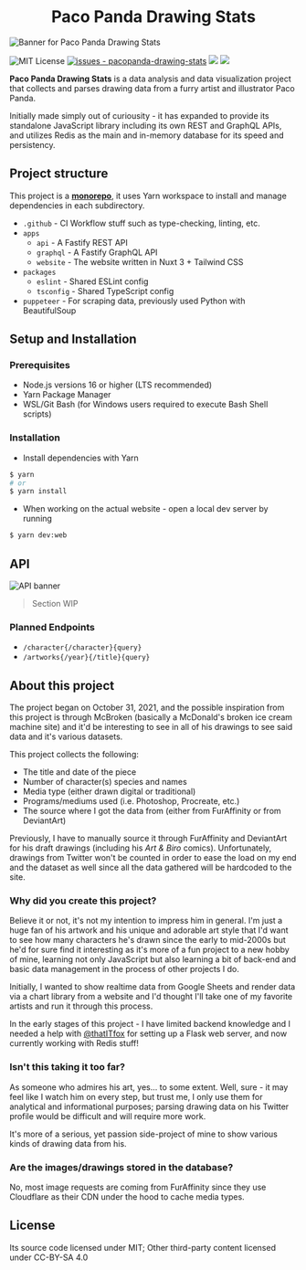 <h1 align="center">Paco Panda Drawing Stats</h1>

![Banner for Paco Panda Drawing Stats](https://user-images.githubusercontent.com/94678583/208869784-c68b5483-8e18-4d01-9163-d502b4cb40c5.png)

![MIT License](https://img.shields.io/badge/license-MIT-336600)
[![issues - pacopanda-drawing-stats](https://img.shields.io/github/issues/kuroji-fusky/pacopanda-drawing-stats)](https://github.com/kuroji-fusky/pacopanda-drawing-stats/issues)
![](https://img.shields.io/github/last-commit/kuroji-fusky/pacopanda-drawing-stats)
![](https://img.shields.io/github/contributors/kuroji-fusky/pacopanda-drawing-stats)

**Paco Panda Drawing Stats** is a data analysis and data visualization project
that collects and parses drawing data from a furry artist and illustrator
Paco Panda.

Initially made simply out of curiousity - it has expanded to provide its standalone
JavaScript library including its own REST and GraphQL APIs, and utilizes Redis as
the main and in-memory database for its speed and persistency.

## Project structure

This project is a [**monorepo**](https://monorepo.tools/#what-is-a-monorepo), it uses Yarn workspace to install and manage dependencies in each subdirectory.

- `.github` - CI Workflow stuff such as type-checking, linting, etc.
- `apps`
  - `api` - A Fastify REST API
  - `graphql` - A Fastify GraphQL API
  - `website` - The website written in Nuxt 3 + Tailwind CSS
- `packages`
  - `eslint` - Shared ESLint config
  - `tsconfig` - Shared TypeScript config
- `puppeteer` - For scraping data, previously used Python with BeautifulSoup

## Setup and Installation

### Prerequisites

- Node.js versions 16 or higher (LTS recommended)
- Yarn Package Manager
- WSL/Git Bash (for Windows users required to execute Bash Shell scripts)

### Installation

- Install dependencies with Yarn

```bash
$ yarn
# or
$ yarn install
```

- When working on the actual website - open a local dev server by running

```bash
$ yarn dev:web
```

## API

![API banner](https://user-images.githubusercontent.com/94678583/203912229-9b6c2479-e999-4b36-9d54-205037691d18.png)

> Section WIP

### Planned Endpoints

- `/character{/character}{query}`
- `/artworks{/year}{/title}{query}`

## About this project

The project began on October 31, 2021, and the possible inspiration from this
project is through McBroken (basically a McDonald's broken ice cream machine site)
and it'd be interesting to see in all of his drawings to see said data and it's various
datasets.

This project collects the following:

- The title and date of the piece
- Number of character(s) species and names
- Media type (either drawn digital or traditional)
- Programs/mediums used (i.e. Photoshop, Procreate, etc.)
- The source where I got the data from (either from FurAffinity or from DeviantArt)

Previously, I have to manually source it through FurAffinity and DeviantArt for his draft
drawings (including his _Art & Biro_ comics). Unfortunately, drawings from
Twitter won't be counted in order to ease the load on my end and the dataset
as well since all the data gathered will be hardcoded to the site.

### Why did you create this project?

Believe it or not, it's not my intention to impress him in general. I'm just a huge fan of his
artwork and his unique and adorable art style that I'd want to see how many characters
he's drawn since the early to mid-2000s but he'd for sure find it interesting as it's more of
a fun project to a new hobby of mine, learning not only JavaScript but also learning
a bit of back-end and basic data management in the process of other projects I do.

Initially, I wanted to show realtime data from Google Sheets and render data via
a chart library from a website and I'd thought I'll take one of my favorite
artists and run it through this process.

In the early stages of this project - I have limited backend knowledge and I
needed a help with [@thatITfox][it] for setting up a Flask web server, and
now currently working with Redis stuff!

### Isn't this taking it too far?

As someone who admires his art, yes... to some extent. Well, sure - it may feel
like I watch him on every step, but trust me, I only use them for analytical and
informational purposes; parsing drawing data on his Twitter profile would be difficult
and will require more work.

It's more of a serious, yet passion side-project of mine to show various
kinds of drawing data from his.

### Are the images/drawings stored in the database?

No, most image requests are coming from FurAffinity since they use Cloudflare as their CDN
under the hood to cache media types.

## License

Its source code licensed under MIT; Other third-party content licensed under CC-BY-SA 4.0

[it]: https://github.com/thatITfox
